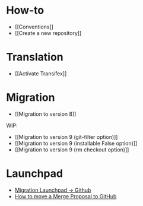 # How-to
* [[Conventions]]
* [[Create a new repository]]

# Translation
* [[Activate Transifex]]

# Migration
* [[Migration to version 8]]

WIP:
* [[Migration to version 9 (git-filter option)]]
* [[Migration to version 9 (installable False option)]]
* [[Migration to version 9 (rm checkout option)]]

# Launchpad
* [Migration Launchpad → Github](https://github.com/OCA/maintainers-tools/wiki/Migration-Launchpad-%E2%86%92-GitHub)
* [How to move a Merge Proposal to GitHub](https://github.com/OCA/maintainers-tools/wiki/How-to-move-a-Merge-Proposal-to-GitHub)